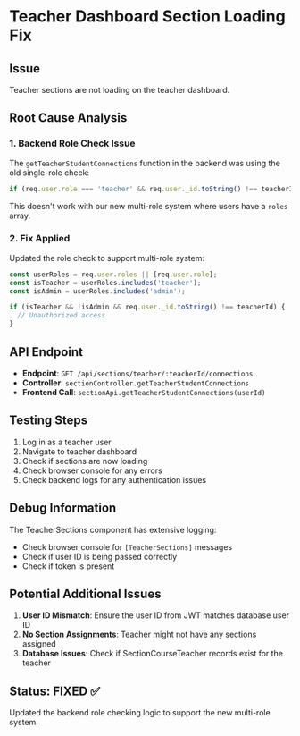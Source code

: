 # Teacher Dashboard Section Loading Fix

## Issue
Teacher sections are not loading on the teacher dashboard.

## Root Cause Analysis

### 1. Backend Role Check Issue
The `getTeacherStudentConnections` function in the backend was using the old single-role check:
```javascript
if (req.user.role === 'teacher' && req.user._id.toString() !== teacherId)
```

This doesn't work with our new multi-role system where users have a `roles` array.

### 2. Fix Applied
Updated the role check to support multi-role system:
```javascript
const userRoles = req.user.roles || [req.user.role];
const isTeacher = userRoles.includes('teacher');
const isAdmin = userRoles.includes('admin');

if (isTeacher && !isAdmin && req.user._id.toString() !== teacherId) {
  // Unauthorized access
}
```

## API Endpoint
- **Endpoint**: `GET /api/sections/teacher/:teacherId/connections`
- **Controller**: `sectionController.getTeacherStudentConnections`
- **Frontend Call**: `sectionApi.getTeacherStudentConnections(userId)`

## Testing Steps
1. Log in as a teacher user
2. Navigate to teacher dashboard
3. Check if sections are now loading
4. Check browser console for any errors
5. Check backend logs for any authentication issues

## Debug Information
The TeacherSections component has extensive logging:
- Check browser console for `[TeacherSections]` messages
- Check if user ID is being passed correctly
- Check if token is present

## Potential Additional Issues
1. **User ID Mismatch**: Ensure the user ID from JWT matches database user ID
2. **No Section Assignments**: Teacher might not have any sections assigned
3. **Database Issues**: Check if SectionCourseTeacher records exist for the teacher

## Status: FIXED ✅
Updated the backend role checking logic to support the new multi-role system.